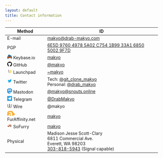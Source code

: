 ```yaml
---
layout: default
title: Contact information
---
```


| Method | ID |
|---|---|
| E-mail | [makyo@drab-makyo.com](mailto:makyo@drab-makyo.com) |
| PGP | [6E5D 9760 4978 5A02 C754  1B99 33A1 6850 5002 9F7D](/pgp) |
| ![Keybase.io](/assets/kb.png) Keybase.io | [makyo](https://keybase.io/makyo) |
| ![GitHub](/assets/gh.png) GitHub | [@makyo](https://github.com/makyo) |
| ![Launchpad](/assets/lp.png) Launchpad | [~makyo](https://launchpad.net/~makyo) |
| ![Twitter](/assets/twitter.png) Twitter | Tech: [@git_clone_makyo](https://twitter.com/git_clone_makyo)<br />Personal: [@drab_makyo](https://twitter.com/drab_makyo) |
| ![Mastodon](/assets/mastodon.png) Mastodon | [@makyo@snouts.online](https://snouts.online/@makyo) |
| ![Telegram](/assets/telegram.png) Telegram | [@DrabMakyo](https://telegram.me/DrabMakyo) |
| ![Wire](/assets/wire.png) Wire | @makyo |
| ![FurAffinity.net](/assets/fa.png) FurAffinity.net | [makyo](http://furaff.net/makyo) |
| ![SoFurry](/assets/sf.png) SoFurry | [makyo](https://makyo.sofurry.com) |
| Physical | Madison Jesse Scott-Clary<br />6811 Commercial Ave.<br />Everett, WA 98203<br />[303-818-5943](tel:+13038185943) (Signal capable) |
